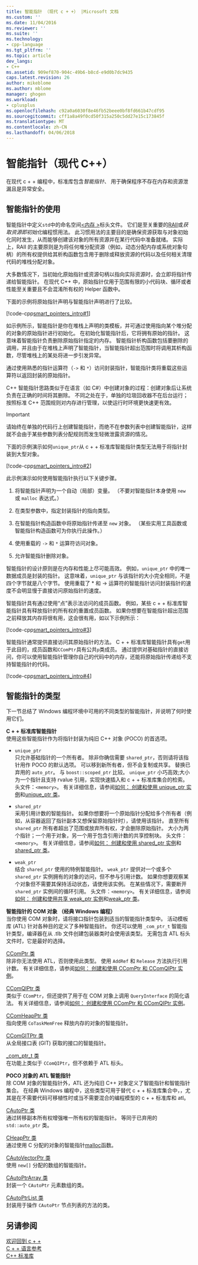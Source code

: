 ```yaml
---
title: 智能指针 （现代 c + +） |Microsoft 文档
ms.custom: ''
ms.date: 11/04/2016
ms.reviewer: ''
ms.suite: ''
ms.technology:
- cpp-language
ms.tgt_pltfrm: ''
ms.topic: article
dev_langs:
- C++
ms.assetid: 909ef870-904c-49b6-b8cd-e9d0b7dc9435
caps.latest.revision: 26
author: mikeblome
ms.author: mblome
manager: ghogen
ms.workload:
- cplusplus
ms.openlocfilehash: c92a0a6030f8e46fb52beee0bf8fd661b47cdf95
ms.sourcegitcommit: cff1a8a49f0cd50f315a250c5dd27e15c173845f
ms.translationtype: MT
ms.contentlocale: zh-CN
ms.lasthandoff: 04/06/2018
---
```

# <a name="smart-pointers-modern-c"></a>智能指针（现代 C++）
在现代 c + + 编程中，标准库包含*智能指针*、 用于确保程序不存在内存和资源泄漏且是异常安全。  
  
## <a name="uses-for-smart-pointers"></a>智能指针的使用  
 智能指针中定义`std`中的命名空间[\<内存 >](../standard-library/memory.md)标头文件。 它们是至关重要的[RAII](../cpp/objects-own-resources-raii.md)或*获取资源即初始化*编程惯用法。 此习惯用法的主要目的是确保资源获取与对象初始化同时发生，从而能够创建该对象的所有资源并在某行代码中准备就绪。 实际上，RAII 的主要原则是为将任何堆分配资源（例如，动态分配内存或系统对象句柄）的所有权提供给其析构函数包含用于删除或释放资源的代码以及任何相关清理代码的堆栈分配对象。  
  
 大多数情况下，当初始化原始指针或资源句柄以指向实际资源时，会立即将指针传递给智能指针。 在现代 C++ 中，原始指针仅用于范围有限的小代码块、循环或者性能至关重要且不会混淆所有权的 Helper 函数中。  
  
 下面的示例将原始指针声明与智能指针声明进行了比较。  
  
 [!code-cpp[smart_pointers_intro#1](../cpp/codesnippet/CPP/smart-pointers-modern-cpp_1.cpp)]  
  
 如示例所示，智能指针是你在堆栈上声明的类模板，并可通过使用指向某个堆分配的对象的原始指针进行初始化。 在初始化智能指针后，它将拥有原始的指针。 这意味着智能指针负责删除原始指针指定的内存。 智能指针析构函数包括要删除的调用，并且由于在堆栈上声明了智能指针，当智能指针超出范围时将调用其析构函数，尽管堆栈上的某处将进一步引发异常。  
  
 通过使用熟悉的指针运算符（`->` 和 `*`）访问封装指针，智能指针类将重载这些运算符以返回封装的原始指针。  
  
 C++ 智能指针思路类似于在语言（如 C#）中创建对象的过程：创建对象后让系统负责在正确的时间将其删除。 不同之处在于，单独的垃圾回收器不在后台运行；按照标准 C++ 范围规则对内存进行管理，以使运行时环境更快速更有效。  
  
> [!IMPORTANT]
>  请始终在单独的代码行上创建智能指针，而绝不在参数列表中创建智能指针，这样就不会由于某些参数列表分配规则而发生轻微泄露资源的情况。  
  
 下面的示例演示如何`unique_ptr`从 c + + 标准库智能指针类型无法用于将指针封装到大型对象。  
  
 [!code-cpp[smart_pointers_intro#2](../cpp/codesnippet/CPP/smart-pointers-modern-cpp_2.cpp)]  
  
 此示例演示如何使用智能指针执行以下关键步骤。  
  
1.  将智能指针声明为一个自动（局部）变量。 （不要对智能指针本身使用 `new` 或 `malloc` 表达式。）  
  
2.  在类型参数中，指定封装指针的指向类型。  
  
3.  在智能指针构造函数中将原始指针传递至 `new` 对象。 （某些实用工具函数或智能指针构造函数可为你执行此操作。）  
  
4.  使用重载的 `->` 和 `*` 运算符访问对象。  
  
5.  允许智能指针删除对象。  
  
 智能指针的设计原则是在内存和性能上尽可能高效。 例如，`unique_ptr` 中的唯一数据成员是封装的指针。 这意味着，`unique_ptr` 与该指针的大小完全相同，不是四个字节就是八个字节。 使用重载了 * 和 -> 运算符的智能指针访问封装指针的速度不会明显慢于直接访问原始指针的速度。  
  
 智能指针具有通过使用“点”表示法访问的成员函数。 例如，某些 c + + 标准库智能指针具有释放指针的所有权的重置成员函数。 如果你想要在智能指针超出范围之前释放其内存将很有用，这会很有用，如以下示例所示：  
  
 [!code-cpp[smart_pointers_intro#3](../cpp/codesnippet/CPP/smart-pointers-modern-cpp_3.cpp)]  
  
 智能指针通常提供直接访问其原始指针的方法。 C + + 标准库智能指针具有`get`用于此目的，成员函数和`CComPtr`具有公共`p`类成员。 通过提供对基础指针的直接访问，你可以使用智能指针管理你自己的代码中的内存，还能将原始指针传递给不支持智能指针的代码。  
  
 [!code-cpp[smart_pointers_intro#4](../cpp/codesnippet/CPP/smart-pointers-modern-cpp_4.cpp)]  
  
## <a name="kinds-of-smart-pointers"></a>智能指针的类型  
 下一节总结了 Windows 编程环境中可用的不同类型的智能指针，并说明了何时使用它们。  
  
 **C + + 标准库智能指针**  
 使用这些智能指针作为将指针封装为纯旧 C++ 对象 (POCO) 的首选项。  
  
-   `unique_ptr`   
     只允许基础指针的一个所有者。 除非你确信需要 `shared_ptr`，否则请将该指针用作 POCO 的默认选项。 可以移到新所有者，但不会复制或共享。 替换已弃用的 `auto_ptr`。 与 `boost::scoped_ptr` 比较。 `unique_ptr` 小巧高效;大小为一个指针且支持 rvalue 引用，实现快速插入和 c + + 标准库集合的检索。 头文件：`<memory>`。 有关详细信息，请参阅[如何： 创建和使用 unique_ptr 实例](../cpp/how-to-create-and-use-unique-ptr-instances.md)和[unique_ptr 类](../standard-library/unique-ptr-class.md)。  
  
-   `shared_ptr`   
     采用引用计数的智能指针。 如果你想要将一个原始指针分配给多个所有者（例如，从容器返回了指针副本又想保留原始指针时），请使用该指针。 直至所有 `shared_ptr` 所有者超出了范围或放弃所有权，才会删除原始指针。 大小为两个指针；一个用于对象，另一个用于包含引用计数的共享控制块。 头文件：`<memory>`。 有关详细信息，请参阅[如何： 创建和使用 shared_ptr 实例](../cpp/how-to-create-and-use-shared-ptr-instances.md)和[shared_ptr 类](../standard-library/shared-ptr-class.md)。  
  
-   `weak_ptr`   
    结合 `shared_ptr` 使用的特例智能指针。 `weak_ptr` 提供对一个或多个 `shared_ptr` 实例拥有的对象的访问，但不参与引用计数。 如果你想要观察某个对象但不需要其保持活动状态，请使用该实例。 在某些情况下，需要断开 `shared_ptr` 实例间的循环引用。 头文件：`<memory>`。 有关详细信息，请参阅[如何： 创建和使用共享 weak_ptr 实例](../cpp/how-to-create-and-use-weak-ptr-instances.md)和[weak_ptr 类](../standard-library/weak-ptr-class.md)。  
  
 **智能指针的 COM 对象 （经典 Windows 编程）**  
 当你使用 COM 对象时，请将接口指针包装到适当的智能指针类型中。 活动模板库 (ATL) 针对各种目的定义了多种智能指针。 你还可以使用 `_com_ptr_t` 智能指针类型，编译器在从 .tlb 文件创建包装器类时会使用该类型。 无需包含 ATL 标头文件时，它是最好的选择。  
  
 [CComPtr 类](../atl/reference/ccomptr-class.md)  
 除非你无法使用 ATL，否则使用此类型。 使用 `AddRef` 和 `Release` 方法执行引用计数。 有关详细信息，请参阅[如何： 创建和使用 CComPtr 和 CComQIPtr 实例](../cpp/how-to-create-and-use-ccomptr-and-ccomqiptr-instances.md)。  
  
 [CComQIPtr 类](../atl/reference/ccomqiptr-class.md)  
 类似于 `CComPtr`，但还提供了用于在 COM 对象上调用 `QueryInterface` 的简化语法。 有关详细信息，请参阅[如何： 创建和使用 CComPtr 和 CComQIPtr 实例](../cpp/how-to-create-and-use-ccomptr-and-ccomqiptr-instances.md)。  
  
 [CComHeapPtr 类](../atl/reference/ccomheapptr-class.md)  
 指向使用 `CoTaskMemFree` 释放内存的对象的智能指针。  
  
 [CComGITPtr 类](../atl/reference/ccomgitptr-class.md)  
 从全局接口表 (GIT) 获取的接口的智能指针。  
  
 [_com_ptr_t 类](../cpp/com-ptr-t-class.md)  
 在功能上类似于 `CComQIPtr`，但不依赖于 ATL 标头。  
  
 **POCO 对象的 ATL 智能指针**  
 除 COM 对象的智能指针外，ATL 还为纯旧 C++ 对象定义了智能指针和智能指针集合。 在经典 Windows 编程中，这些类型可用于替代 c + + 标准库集合中，，尤其是在不需要代码可移植性时或当不需要混合的编程模型的 c + + 标准库和 atl。  
  
 [CAutoPtr 类](../atl/reference/cautoptr-class.md)  
 通过转移副本所有权增强唯一所有权的智能指针。 等同于已弃用的 `std::auto_ptr` 类。  
  
 [CHeapPtr 类](../atl/reference/cheapptr-class.md)  
 通过使用 C 分配的对象的智能指针[malloc](../c-runtime-library/reference/malloc.md)函数。  
  
 [CAutoVectorPtr 类](../atl/reference/cautovectorptr-class.md)  
 使用 `new[]` 分配的数组的智能指针。  
  
 [CAutoPtrArray 类](../atl/reference/cautoptrarray-class.md)  
 封装一个 `CAutoPtr` 元素数组的类。  
  
 [CAutoPtrList 类](../atl/reference/cautoptrlist-class.md)  
 封装用于操作 `CAutoPtr` 节点列表的方法的类。  
  
## <a name="see-also"></a>另请参阅  
 [欢迎回到 c + +](../cpp/welcome-back-to-cpp-modern-cpp.md)   
 [C + + 语言参考](../cpp/cpp-language-reference.md)   
 [C++ 标准库](../standard-library/cpp-standard-library-reference.md)   
